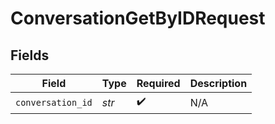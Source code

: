 # ConversationGetByIDRequest


## Fields

| Field              | Type               | Required           | Description        |
| ------------------ | ------------------ | ------------------ | ------------------ |
| `conversation_id`  | *str*              | :heavy_check_mark: | N/A                |